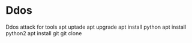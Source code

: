 # Ddos
Ddos attack for tools
apt uptade 
apt upgrade 
apt install python 
apt install python2
apt install git 
git clone
